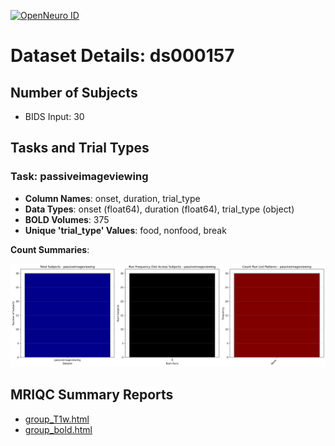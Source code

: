 [![OpenNeuro ID](https://img.shields.io/badge/OpenNeuro_Dataset-ds000157-blue?style=for-the-badge)](https://openneuro.org/datasets/ds000157)

# Dataset Details: ds000157

## Number of Subjects
- BIDS Input: 30

## Tasks and Trial Types
### Task: passiveimageviewing
- **Column Names**: onset, duration, trial_type
- **Data Types**: onset (float64), duration (float64), trial_type (object)
- **BOLD Volumes**: 375
- **Unique 'trial_type' Values**: food, nonfood, break

**Count Summaries**:

![passiveimageviewing passiveimageviewing_summary.png](basics_out/passiveimageviewing_summary.png)

## MRIQC Summary Reports
- [group_T1w.html](https://htmlpreview.github.io/?https://github.com/demidenm/openneuro_glmfitlins/blob/main/statsmodel_specs/ds000157/mriqc_summary/group_T1w.html)
- [group_bold.html](https://htmlpreview.github.io/?https://github.com/demidenm/openneuro_glmfitlins/blob/main/statsmodel_specs/ds000157/mriqc_summary/group_bold.html)
